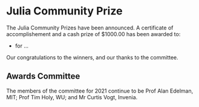 # Julia Community Prize

The Julia Community Prizes have been announced. A certificate of accomplishement and a cash prize of \$1000.00 has been awarded to:

* for ...

Our congratulations to the winners, and our thanks to the committee.

## Awards Committee

The members of the committee for 2021 continue to be Prof Alan Edelman, MIT; Prof Tim Holy, WU; and Mr Curtis Vogt, Invenia.
